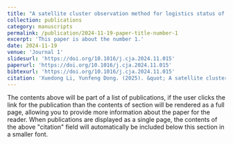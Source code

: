 ```yaml
---
title: "A satellite cluster observation method for logistics status of industry chain with quantifiable uncertainty"
collection: publications
category: manuscripts
permalink: /publication/2024-11-19-paper-title-number-1
excerpt: 'This paper is about the number 1.'
date: 2024-11-19
venue: 'Journal 1'
slidesurl: 'https://doi.org/10.1016/j.cja.2024.11.015'
paperurl: 'https://doi.org/10.1016/j.cja.2024.11.015'
bibtexurl: 'https://doi.org/10.1016/j.cja.2024.11.015'
citation: 'Xuedong Li, Yunfeng Dong. (2025). &quot; A satellite cluster observation method for logistics status of industry chain with quantifiable uncertainty.&quot; <i>Chinese Journal of Aeronautics</i>. 38(6).'
---
```

The contents above will be part of a list of publications, if the user clicks the link for the publication than the contents of section will be rendered as a full page, allowing you to provide more information about the paper for the reader. When publications are displayed as a single page, the contents of the above "citation" field will automatically be included below this section in a smaller font.

